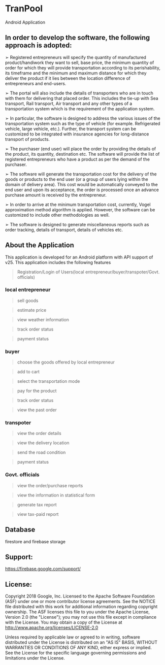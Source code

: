 # TranPool
Android Application 



## In order to develop the software, the following approach is adopted:

➢ Registered entrepreneurs will specify the quantity of manufactured product/handiwork they want to sell, base price, the minimum quantity of order for which they will provide transportation according to its perishability, its timeframe and the minimum and maximum distance for which they deliver the product if it lies between the location difference of entrepreneurs and end-users.

➢ The portal will also include the details of transporters who are in touch with them for delivering that placed order. This includes the tie-up with Sea transport, Rail transport, Air transport and any other types of a transportation system which is the requirement of the application system.

➢ In particular, the software is designed to address the various issues of the transportation system such as the type of vehicle (for example. Refrigerated vehicle, large vehicle, etc.). Further, the transport system can be customized to be integrated with insurance agencies for long-distance transport of products.

➢ The purchaser (end user) will place the order by providing the details of the product, its quantity, destination etc. The software will provide the list of registered entrepreneurs who have a product as per the demand of the purchaser.

➢ The software will generate the transportation cost for the delivery of the goods or products to the end user (or a group of users lying within the domain of delivery area). This cost would be automatically conveyed to the end user and upon its acceptance, the order is processed once an advance purchase amount is received by the entrepreneur.

➢ In order to arrive at the minimum transportation cost, currently, Vogel approximation method algorithm is applied. However, the software can be customized to include other methodologies as well.

➢ The software is designed to generate miscellaneous reports such as order tracking, details of transport, details of vehicles etc.

## About the Application

This application is developed for an Android platform with API support of v25. This application includes the following features

>Registration/Login of Users(local entrepreneur/buyer/transpoter/Govt. officials)

### local entrepreneur

> sell goods

> estimate price

> view weather information

> track order status

> payment status

### buyer

> choose the goods offered by local entrepreneur

> add to cart

> select the transportation mode

> pay for the product 

> track order status

> view the past order

### transpoter

> view the order details 

> view the delivery location

> send the road condition

> payment status

### Govt. officials

> view the order/purchase reports

> view the information in statistical form

> generate tax report

> view tax-paid report

## Database 
firestore and firebase storage 

## Support:

https://firebase.google.com/support/

## License:

Copyright 2018 Google, Inc.
Licensed to the Apache Software Foundation (ASF) under one or more contributor license agreements. See the NOTICE file distributed with this work for additional information regarding copyright ownership. The ASF licenses this file to you under the Apache License, Version 2.0 (the "License"); you may not use this file except in compliance with the License. You may obtain a copy of the License at
http://www.apache.org/licenses/LICENSE-2.0

Unless required by applicable law or agreed to in writing, software distributed under the License is distributed on an "AS IS" BASIS, WITHOUT WARRANTIES OR CONDITIONS OF ANY KIND, either express or implied. See the License for the specific language governing permissions and limitations under the License.

